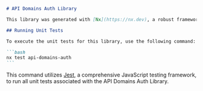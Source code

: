 ````markdown
# API Domains Auth Library

This library was generated with [Nx](https://nx.dev), a robust framework for structuring and managing modern web applications.

## Running Unit Tests

To execute the unit tests for this library, use the following command:

```bash
nx test api-domains-auth
```
````

This command utilizes [Jest](https://jestjs.io), a comprehensive JavaScript testing framework, to run all unit tests associated with the API Domains Auth Library.

```

```
